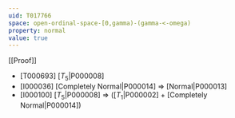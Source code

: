 ```yaml
---
uid: T017766
space: open-ordinal-space-[0,gamma)-(gamma-<-omega)
property: normal
value: true
---
```

[[Proof]]

* [T000693] [$T_5$|P000008]
* [I000036] [Completely Normal|P000014] => [Normal|P000013]
* [I000100] [$T_5$|P000008] => ([$T_1$|P000002] + [Completely Normal|P000014])

